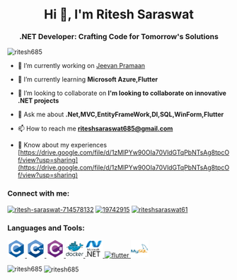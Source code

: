 <h1 align="center">Hi 👋, I'm Ritesh Saraswat</h1>
<h3 align="center">.NET Developer: Crafting Code for Tomorrow's Solutions</h3>

<p align="left"> <img src="https://komarev.com/ghpvc/?username=ritesh685&label=Profile%20views&color=0e75b6&style=flat" alt="ritesh685" /> </p>

- 🔭 I’m currently working on [Jeevan Pramaan](https://jeevanpramaan.gov.in/)

- 🌱 I’m currently learning **Microsoft Azure,Flutter**

- 👯 I’m looking to collaborate on **I'm looking to collaborate on innovative .NET projects**

- 💬 Ask me about **.Net,MVC,EntityFrameWork,DI,SQL,WinForm,Flutter**

- 📫 How to reach me **riteshsaraswat685@gmail.com**

- 📄 Know about my experiences [https://drive.google.com/file/d/1zMlPYw90OIa70VldGTqPbNTsAg8tpcOf/view?usp=sharing](https://drive.google.com/file/d/1zMlPYw90OIa70VldGTqPbNTsAg8tpcOf/view?usp=sharing)

<h3 align="left">Connect with me:</h3>
<p align="left">
<a href="https://linkedin.com/in/ritesh-saraswat-714578132" target="blank"><img align="center" src="https://raw.githubusercontent.com/rahuldkjain/github-profile-readme-generator/master/src/images/icons/Social/linked-in-alt.svg" alt="ritesh-saraswat-714578132" height="30" width="40" /></a>
<a href="https://stackoverflow.com/users/19742915" target="blank"><img align="center" src="https://raw.githubusercontent.com/rahuldkjain/github-profile-readme-generator/master/src/images/icons/Social/stack-overflow.svg" alt="19742915" height="30" width="40" /></a>
<a href="https://www.hackerrank.com/riteshsaraswat61" target="blank"><img align="center" src="https://raw.githubusercontent.com/rahuldkjain/github-profile-readme-generator/master/src/images/icons/Social/hackerrank.svg" alt="riteshsaraswat61" height="30" width="40" /></a>
</p>

<h3 align="left">Languages and Tools:</h3>
<p align="left"> <a href="https://www.cprogramming.com/" target="_blank" rel="noreferrer"> <img src="https://raw.githubusercontent.com/devicons/devicon/master/icons/c/c-original.svg" alt="c" width="40" height="40"/> </a> <a href="https://www.w3schools.com/cpp/" target="_blank" rel="noreferrer"> <img src="https://raw.githubusercontent.com/devicons/devicon/master/icons/cplusplus/cplusplus-original.svg" alt="cplusplus" width="40" height="40"/> </a> <a href="https://www.w3schools.com/cs/" target="_blank" rel="noreferrer"> <img src="https://raw.githubusercontent.com/devicons/devicon/master/icons/csharp/csharp-original.svg" alt="csharp" width="40" height="40"/> </a> <a href="https://www.docker.com/" target="_blank" rel="noreferrer"> <img src="https://raw.githubusercontent.com/devicons/devicon/master/icons/docker/docker-original-wordmark.svg" alt="docker" width="40" height="40"/> </a> <a href="https://dotnet.microsoft.com/" target="_blank" rel="noreferrer"> <img src="https://raw.githubusercontent.com/devicons/devicon/master/icons/dot-net/dot-net-original-wordmark.svg" alt="dotnet" width="40" height="40"/> </a> <a href="https://flutter.dev" target="_blank" rel="noreferrer"> <img src="https://www.vectorlogo.zone/logos/flutterio/flutterio-icon.svg" alt="flutter" width="40" height="40"/> </a> <a href="https://www.mysql.com/" target="_blank" rel="noreferrer"> <img src="https://raw.githubusercontent.com/devicons/devicon/master/icons/mysql/mysql-original-wordmark.svg" alt="mysql" width="40" height="40"/> </a> </p>

<p><img align="left" src="https://github-readme-stats.vercel.app/api/top-langs?username=ritesh685&show_icons=true&locale=en&layout=compact" alt="ritesh685" /></p>

<p>&nbsp;<img align="center" src="https://github-readme-stats.vercel.app/api?username=ritesh685&show_icons=true&locale=en" alt="ritesh685" /></p>
